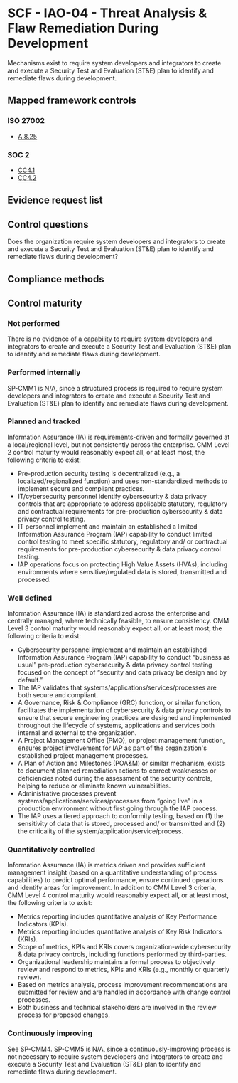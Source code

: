 # SCF - IAO-04 - Threat Analysis & Flaw Remediation During Development
Mechanisms exist to require system developers and integrators to create and execute a Security Test and Evaluation (ST&E) plan to identify and remediate flaws during development.
## Mapped framework controls
### ISO 27002
- [A.8.25](../iso27002/a-8.md#a825)

### SOC 2
- [CC4.1](../soc2/cc41.md)
- [CC4.2](../soc2/cc42.md)

## Evidence request list


## Control questions
Does the organization require system developers and integrators to create and execute a Security Test and Evaluation (ST&E) plan to identify and remediate flaws during development?

## Compliance methods


## Control maturity
### Not performed
There is no evidence of a capability to require system developers and integrators to create and execute a Security Test and Evaluation (ST&E) plan to identify and remediate flaws during development.

### Performed internally
SP-CMM1 is N/A, since a structured process is required to require system developers and integrators to create and execute a Security Test and Evaluation (ST&E) plan to identify and remediate flaws during development.

### Planned and tracked
Information Assurance (IA) is requirements-driven and formally governed at a local/regional level, but not consistently across the enterprise. CMM Level 2 control maturity would reasonably expect all, or at least most, the following criteria to exist:
- Pre-production security testing is decentralized (e.g., a localized/regionalized function) and uses non-standardized methods to implement secure and compliant practices.
- IT/cybersecurity personnel identify cybersecurity & data privacy controls that are appropriate to address applicable statutory, regulatory and contractual requirements for pre-production cybersecurity & data privacy control testing.
- IT personnel implement and maintain an established a limited Information Assurance Program (IAP) capability to conduct limited control testing to meet specific statutory, regulatory and/ or contractual requirements for pre-production cybersecurity & data privacy control testing.
- IAP operations focus on protecting High Value Assets (HVAs), including environments where sensitive/regulated data is stored, transmitted and processed.

### Well defined
Information Assurance (IA) is standardized across the enterprise and centrally managed, where technically feasible, to ensure consistency. CMM Level 3 control maturity would reasonably expect all, or at least most, the following criteria to exist:
- Cybersecurity personnel implement and maintain an established Information Assurance Program (IAP) capability to conduct “business as usual” pre-production cybersecurity & data privacy control testing focused on the concept of “security and data privacy be design and by default.”
- The IAP validates that systems/applications/services/processes are both secure and compliant.
- A Governance, Risk & Compliance (GRC) function, or similar function, facilitates the implementation of cybersecurity & data privacy controls to ensure that secure engineering practices are designed and implemented throughout the lifecycle of systems, applications and services both internal and external to the organization.
- A Project Management Office (PMO), or project management function, ensures project involvement for IAP as part of the organization's established project management processes.
- A Plan of Action and Milestones (POA&M) or similar mechanism, exists to document planned remediation actions to correct weaknesses or deficiencies noted during the assessment of the security controls, helping to reduce or eliminate known vulnerabilities.
- Administrative processes prevent systems/applications/services/processes from “going live” in a production environment without first going through the IAP process.
- The IAP uses a tiered approach to conformity testing, based on (1) the sensitivity of data that is stored, processed and/ or transmitted and (2) the criticality of the system/application/service/process.

### Quantitatively controlled
Information Assurance (IA) is metrics driven and provides sufficient management insight (based on a quantitative understanding of process capabilities) to predict optimal performance, ensure continued operations and identify areas for improvement. In addition to CMM Level 3 criteria, CMM Level 4 control maturity would reasonably expect all, or at least most, the following criteria to exist:
- Metrics reporting includes quantitative analysis of Key Performance Indicators (KPIs).
- Metrics reporting includes quantitative analysis of Key Risk Indicators (KRIs).
- Scope of metrics, KPIs and KRIs covers organization-wide cybersecurity & data privacy controls, including functions performed by third-parties.
- Organizational leadership maintains a formal process to objectively review and respond to metrics, KPIs and KRIs (e.g., monthly or quarterly review).
- Based on metrics analysis, process improvement recommendations are submitted for review and are handled in accordance with change control processes.
- Both business and technical stakeholders are involved in the review process for proposed changes.

### Continuously improving
See SP-CMM4. SP-CMM5 is N/A, since a continuously-improving process is not necessary to require system developers and integrators to create and execute a Security Test and Evaluation (ST&E) plan to identify and remediate flaws during development.
